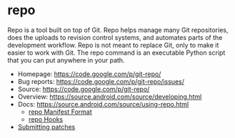 # repo

Repo is a tool built on top of Git.  Repo helps manage many Git repositories,
does the uploads to revision control systems, and automates parts of the
development workflow.  Repo is not meant to replace Git, only to make it
easier to work with Git.  The repo command is an executable Python script
that you can put anywhere in your path.

* Homepage: https://code.google.com/p/git-repo/
* Bug reports: https://code.google.com/p/git-repo/issues/
* Source: https://code.google.com/p/git-repo/
* Overview: https://source.android.com/source/developing.html
* Docs: https://source.android.com/source/using-repo.html
  * [repo Manifest Format](./docs/manifest-format.txt)
  * [repo Hooks](./docs/repo-hooks.md)
* [Submitting patches](./SUBMITTING_PATCHES.md)
